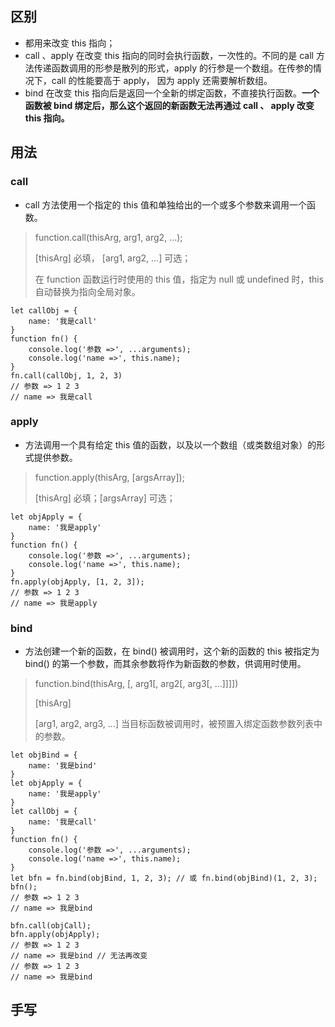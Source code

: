 区别
---
- 都用来改变 this 指向；
- call 、apply 在改变 this 指向的同时会执行函数，一次性的。不同的是 call 方法传递函数调用的形参是散列的形式，apply 的行参是一个数组。在传参的情况下，call 的性能要高于 apply， 因为 apply 还需要解析数组。
- bind 在改变 this 指向后是返回一个全新的绑定函数，不直接执行函数。**一个函数被 bind 绑定后，那么这个返回的新函数无法再通过 call 、 apply 改变 this 指向。**

用法
---
### call
+ call 方法使用一个指定的 this 值和单独给出的一个或多个参数来调用一个函数。
> 
> function.call(thisArg, arg1, arg2, ...);
> 
> [thisArg] 必填， [arg1, arg2, ...] 可选；
>
> 在 function 函数运行时使用的 this 值，指定为 null 或 undefined 时，this 自动替换为指向全局对象。 
```
let callObj = {
    name: '我是call'
}
function fn() {
    console.log('参数 =>', ...arguments);
    console.log('name =>', this.name);
}
fn.call(callObj, 1, 2, 3)
// 参数 => 1 2 3
// name => 我是call
```

### apply
+ 方法调用一个具有给定 this 值的函数，以及以一个数组（或类数组对象）的形式提供参数。
> function.apply(thisArg, [argsArray]);
> 
> [thisArg] 必填；[argsArray] 可选；
```
let objApply = {
    name: '我是apply'
}
function fn() {
    console.log('参数 =>', ...arguments);
    console.log('name =>', this.name);
}
fn.apply(objApply, [1, 2, 3]);
// 参数 => 1 2 3
// name => 我是apply
```

### bind
+ 方法创建一个新的函数，在 bind() 被调用时，这个新的函数的 this 被指定为 bind() 的第一个参数，而其余参数将作为新函数的参数，供调用时使用。
> function.bind(thisArg, [, arg1[, arg2[, arg3[, ...]]]])
>
> [thisArg] 
>
> [arg1, arg2, arg3, ...] 当目标函数被调用时，被预置入绑定函数参数列表中的参数。
```
let objBind = {
    name: '我是bind'
}
let objApply = {
    name: '我是apply'
}
let callObj = {
    name: '我是call'
}
function fn() {
    console.log('参数 =>', ...arguments);
    console.log('name =>', this.name);
}
let bfn = fn.bind(objBind, 1, 2, 3); // 或 fn.bind(objBind)(1, 2, 3);
bfn();
// 参数 => 1 2 3
// name => 我是bind

bfn.call(objCall);
bfn.apply(objApply);
// 参数 => 1 2 3
// name => 我是bind // 无法再改变
// 参数 => 1 2 3
// name => 我是bind
```

手写
---
